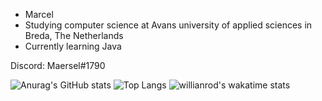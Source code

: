 - Marcel
- Studying computer science at Avans university of applied sciences in Breda, The Netherlands
- Currently learning Java

Discord: Maersel#1790

![Anurag's GitHub stats](https://github-readme-stats.vercel.app/api?username=maersel&show_icons=true&theme=synthwave)
![Top Langs](https://github-readme-stats.vercel.app/api/top-langs/?username=maersel&theme=synthwave)
![willianrod's wakatime stats](https://github-readme-stats.vercel.app/api/wakatime?username=maersel)


<!---
Maersel/Maersel is a ✨ special ✨ repository because its `README.md` (this file) appears on your GitHub profile.
You can click the Preview link to take a look at your changes.
--->
